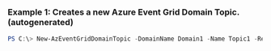 ### Example 1: Creates a new Azure Event Grid Domain Topic. (autogenerated)
```powershell
PS C:\> New-AzEventGridDomainTopic -DomainName Domain1 -Name Topic1 -ResourceGroupName MyResourceGroupName
```

